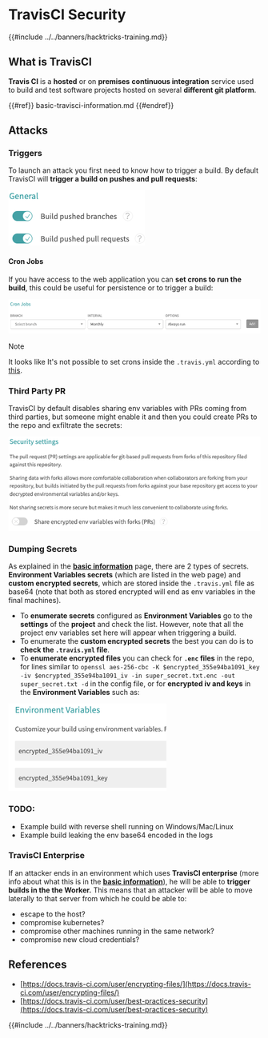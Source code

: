 # TravisCI Security

{{#include ../../banners/hacktricks-training.md}}

## What is TravisCI

**Travis CI** is a **hosted** or on **premises** **continuous integration** service used to build and test software projects hosted on several **different git platform**.

{{#ref}}
basic-travisci-information.md
{{#endref}}

## Attacks

### Triggers

To launch an attack you first need to know how to trigger a build. By default TravisCI will **trigger a build on pushes and pull requests**:

![](<../../images/image (145).png>)

#### Cron Jobs

If you have access to the web application you can **set crons to run the build**, this could be useful for persistence or to trigger a build:

![](<../../images/image (243).png>)

> [!NOTE]
> It looks like It's not possible to set crons inside the `.travis.yml` according to [this](https://github.com/travis-ci/travis-ci/issues/9162).

### Third Party PR

TravisCI by default disables sharing env variables with PRs coming from third parties, but someone might enable it and then you could create PRs to the repo and exfiltrate the secrets:

![](<../../images/image (208).png>)

### Dumping Secrets

As explained in the [**basic information**](basic-travisci-information.md) page, there are 2 types of secrets. **Environment Variables secrets** (which are listed in the web page) and **custom encrypted secrets**, which are stored inside the `.travis.yml` file as base64 (note that both as stored encrypted will end as env variables in the final machines).

- To **enumerate secrets** configured as **Environment Variables** go to the **settings** of the **project** and check the list. However, note that all the project env variables set here will appear when triggering a build.
- To enumerate the **custom encrypted secrets** the best you can do is to **check the `.travis.yml` file**.
- To **enumerate encrypted files** you can check for **`.enc` files** in the repo, for lines similar to `openssl aes-256-cbc -K $encrypted_355e94ba1091_key -iv $encrypted_355e94ba1091_iv -in super_secret.txt.enc -out super_secret.txt -d` in the config file, or for **encrypted iv and keys** in the **Environment Variables** such as:

![](<../../images/image (81).png>)

### TODO:

- Example build with reverse shell running on Windows/Mac/Linux
- Example build leaking the env base64 encoded in the logs

### TravisCI Enterprise

If an attacker ends in an environment which uses **TravisCI enterprise** (more info about what this is in the [**basic information**](basic-travisci-information.md#travisci-enterprise)), he will be able to **trigger builds in the the Worker.** This means that an attacker will be able to move laterally to that server from which he could be able to:

- escape to the host?
- compromise kubernetes?
- compromise other machines running in the same network?
- compromise new cloud credentials?

## References

- [https://docs.travis-ci.com/user/encrypting-files/](https://docs.travis-ci.com/user/encrypting-files/)
- [https://docs.travis-ci.com/user/best-practices-security](https://docs.travis-ci.com/user/best-practices-security)

{{#include ../../banners/hacktricks-training.md}}




